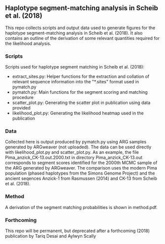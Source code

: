 ## Haplotype segment-matching analysis in Scheib et al. (2018)

This repo collects scripts and output data used to generate figures for the haplotype segment-matching analysis in Scheib et al.  (2018). It also contains an outline of the derivation of some relevant quantities required for the likelihood analysis. 

### Scripts

Scripts used for haplotype segment matching in Scheib et al. (2018):

- extract\_sites.py: Helper functions for the extraction and collation of relevant sequence information into the "*.sites" format used in pymatch.py
- pymatch.py: Main functions for the segment scoring and matching procedure
- scatter\_plot.py: Generating the scatter plot in publication using data provided
- likelihood\_plot.py: Generating the likelihood heatmap used in the publication

### Data

Collected here is output produced by pymatch.py using ARG samples generated by ARGweaver (not uploaded). The data can be used directly with likelihood\_plot.py and scatter\_plot.py. As an example, the file Pima\_anzick\_CK-13.out.2000.txt in directory Pima\_anzick\_CK-13.out corresponds to segment scores identified for the 2000th MCMC sample of the ARG generated by ARGweaver. The comparison uses the modern Pima population (phased haplotypes from the Simons Genome Project) and the ancient seqences Anzick-1 from Rasmussen (2014) and CK-13 from Scheib et al. (2018).

### Method

A derivation of the segment matching probabilities is shown in method.pdf. 

### Forthcoming

This repo will be permanent, but deprecated after a forthcoming (2018) publication by Tariq Desai and Aylwyn Scally
